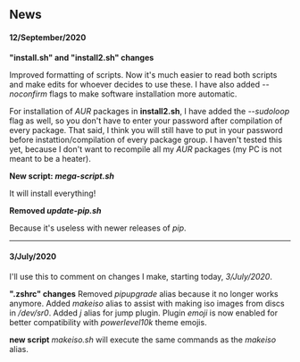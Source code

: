 <h2>News</h2>

<h4>12/September/2020</h4>

<b>"install.sh" and "install2.sh" changes</b>

Improved formatting of scripts. Now it's much easier to read both scripts and make edits for whoever decides to use these. I have also added <i>--noconfirm</i> flags to make software installation more automatic. 

For installation of <i>AUR</i> packages in <b>install2.sh</b>, I have added the <i>--sudoloop</i> flag as well, so you don't have to enter your password after compilation of every package. That said, I think you will still have to put in your password before instattion/compilation of every package group. I haven't tested this yet, because I don't want to recompile all my <i>AUR</i> packages (my PC is not meant to be a heater).

<b>New script: <i>mega-script.sh</i></b>

It will install everything!

<b>Removed <i>update-pip.sh</i></b>

Because it's useless with newer releases of <i>pip</i>.

---

<h4>3/July/2020</h4>

I'll use this to comment on changes I make, starting today, <i>3/July/2020</i>.

<b>".zshrc" changes</b>
Removed <i>pipupgrade</i> alias because it no longer works anymore. Added <i>makeiso</i> alias to assist with making iso images from discs in <i>/dev/sr0</i>. Added <i>j</i> alias for jump plugin. Plugin  <i>emoji</i> is now enabled for better compatibility with <i>powerlevel10k</i> theme emojis.

<b>new script</b>
<i>makeiso.sh</i> will execute the same commands as the <i>makeiso</i> alias.

